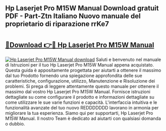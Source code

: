 ## Hp Laserjet Pro M15W Manual Download gratuit PDF - Part-Ztn Italiano Nuovo manuale del proprietario di riparazione rrKe7

# <h2><a href="http://dffpwbc.blite.top/?on=Hp+Laserjet+Pro+M15W+Manual">🔗Download 👉🔴 Hp Laserjet Pro M15W Manual</a></h2>

[![Hp Laserjet Pro M15W Manual download](https://i.imgur.com/lujVjoI.png)](http://dffpwbc.blite.top/?on=Hp+Laserjet+Pro+M15W+Manual)
Saluti e benvenuto nel manuale di Istruzioni per il tuo Hp Laserjet Pro M15W Manual appena acquistato. Questa guida è appositamente progettata per aiutarti a ottenere il massimo dal tuo Prodotto fornendo una spiegazione approfondita delle sue caratteristiche, configurazione, utilizzo, Manutenzione e Risoluzione dei problemi. Si prega di leggere attentamente questo manuale per ottenere il massimo dal vostro Hp Laserjet Pro M15W Manual. Fornisce istruzioni dettagliate su come configurare il prodotto e informazioni dettagliate su come utilizzare le sue varie funzioni e capacità. L'interfaccia intuitiva e le funzionalità avanzate del tuo nuovo REDDDDDDD lavorano in armonia per migliorare la tua esperienza. Siamo qui per supportarti, Hp Laserjet Pro M15W Manual. Il nostro Team è dedicato ad aiutarti con qualsiasi domanda o dubbio.
